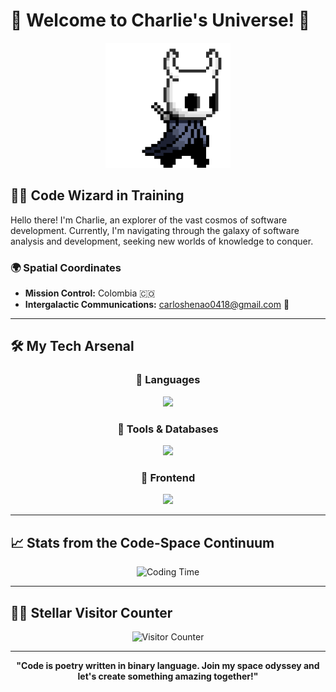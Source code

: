 # 🚀 Welcome to Charlie's Universe! 🌌

<div align="center">
  <img src="https://raw.githubusercontent.com/TanZng/TanZng/master/assets/hollor_knight3.gif" width="200" height="200" alt="Hollow Knight GIF">
</div>

## 🧙‍♂️ Code Wizard in Training

Hello there! I'm Charlie, an explorer of the vast cosmos of software development. Currently, I'm navigating through the galaxy of software analysis and development, seeking new worlds of knowledge to conquer.

### 🌍 Spatial Coordinates
- **Mission Control:** Colombia 🇨🇴
- **Intergalactic Communications:** [carloshenao0418@gmail.com](mailto:carloshenao0418@gmail.com) 📡

---

## 🛠️ My Tech Arsenal

<div align="center">

### 🚀 Languages
<img src="https://skillicons.dev/icons?i=js,java,python,php" height="40"/>

### 🧰 Tools & Databases
<img src="https://skillicons.dev/icons?i=git,github,mysql,vscode,netbeans" height="40"/>

### 🎨 Frontend
<img src="https://skillicons.dev/icons?i=html,css,bootstrap,react,tailwind" height="40"/>

</div>

---

## 📈 Stats from the Code-Space Continuum

<div align="center">
  <img src="https://github-readme-stats.vercel.app/api/wakatime?username=riohpdev&theme=radical&langs_count=5&hide=html,css" height="150" alt="Coding Time">
</div>

---

## 👨‍🚀 Stellar Visitor Counter

<div align="center">
  <img src="https://komarev.com/ghpvc/?username=riohpb&label=Space%20Explorers&color=blueviolet&style=flat" alt="Visitor Counter">
</div>

---

<div align="center">
  
  **"Code is poetry written in binary language. Join my space odyssey and let's create something amazing together!"**

</div>
